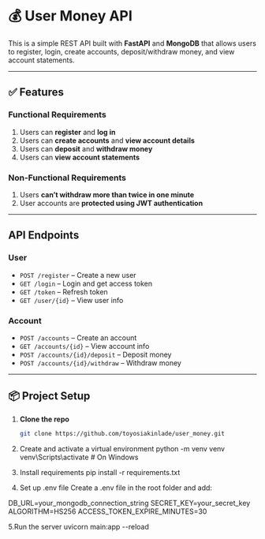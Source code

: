 # 💰 User Money API

This is a simple REST API built with **FastAPI** and **MongoDB** that allows users to register, login, create accounts, deposit/withdraw money, and view account statements.

---

## ✅ Features

### Functional Requirements

1. Users can **register** and **log in**
2. Users can **create accounts** and **view account details**
3. Users can **deposit** and **withdraw money**
4. Users can **view account statements**

### Non-Functional Requirements

1. Users **can’t withdraw more than twice in one minute**
2. User accounts are **protected using JWT authentication**

---

##  API Endpoints

###  User

- `POST /register` – Create a new user  
- `GET /login` – Login and get access token  
- `GET /token` – Refresh token  
- `GET /user/{id}` – View user info

###  Account

- `POST /accounts` – Create an account  
- `GET /accounts/{id}` – View account info  
- `POST /accounts/{id}/deposit` – Deposit money  
- `POST /accounts/{id}/withdraw` – Withdraw money  

---

## 📦 Project Setup

1. **Clone the repo**  
   ```bash
   git clone https://github.com/toyosiakinlade/user_money.git
   
2. Create and activate a virtual environment
   python -m venv venv
venv\Scripts\activate  # On Windows

3. Install requirements
   pip install -r requirements.txt
   
4. Set up .env file
Create a .env file in the root folder and add:

DB_URL=your_mongodb_connection_string
SECRET_KEY=your_secret_key
ALGORITHM=HS256
ACCESS_TOKEN_EXPIRE_MINUTES=30

5.Run the server
uvicorn main:app --reload
